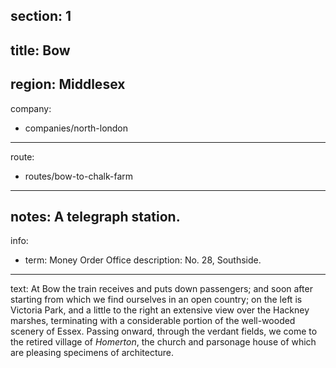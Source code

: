 section: 1
----
title: Bow
----
region: Middlesex
----
company:
- companies/north-london
----
route:
- routes/bow-to-chalk-farm
----
notes: A telegraph station.
----
info:
- term: Money Order Office
  description: No. 28, Southside.
----
text: At Bow the train receives and puts down passengers; and soon after starting from which we find
ourselves in an open country; on the left is <span class="u-smcp">Victoria Park</span>, and a little to the right an extensive view over the Hackney marshes, terminating with a considerable portion of the well-wooded scenery of Essex. Passing onward, through the verdant fields, we come to the retired village of *Homerton*, the church and parsonage house of which are pleasing specimens of architecture.

